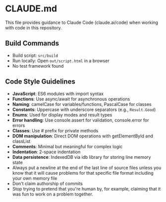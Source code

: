 # CLAUDE.md

This file provides guidance to Claude Code (claude.ai/code) when working with code in this repository.

## Build Commands
- Build script: `src/build`
- Run locally: Open `out/script.html` in a browser
- No test framework found

## Code Style Guidelines
- **JavaScript**: ES6 modules with import syntax
- **Functions**: Use async/await for asynchronous operations
- **Naming**: camelCase for variables/functions, PascalCase for classes
- **Constants**: Uppercase with underscore separators (e.g., `Result.Good`)
- **Enums**: Used for display modes and result types
- **Error handling**: Use console.assert for validation, console.error for errors
- **Classes**: Use # prefix for private methods
- **DOM manipulation**: Direct DOM operations with getElementById and classList
- **Comments**: Minimal but meaningful for complex logic
- **Indentation**: 2-space indentation
- **Data persistence**: IndexedDB via idb library for storing line memory state
- Always put a newline at the end of the last line of source files unless you know that it will cause problems for that specific file format including your own memory file
- Don't claim authorship of commits
- Stop trying to pretend that you're human by, for example, claiming that it was fun to work on a problem together.